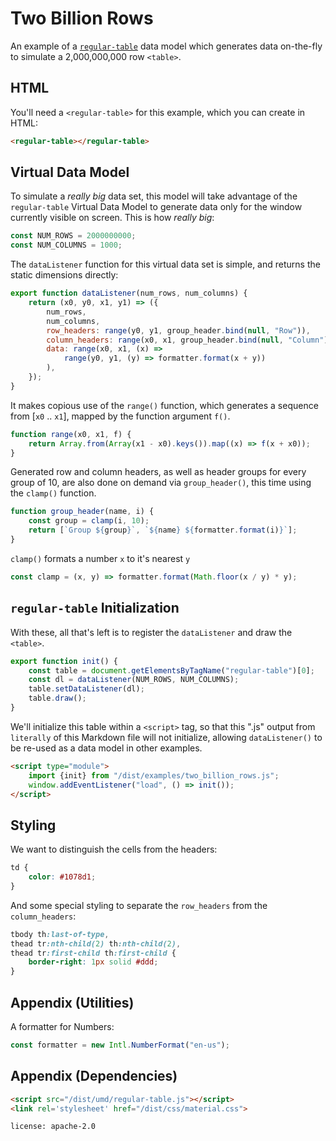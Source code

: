 # Two Billion Rows

An example of a [`regular-table`](https://github.com/jpmorganchase/regular-table)
data model which generates data on-the-fly to simulate a 2,000,000,000 row
`<table>`.

## HTML

You'll need a `<regular-table>` for this example, which you can create in HTML:
    
```html
<regular-table></regular-table>
```

## Virtual Data Model

To simulate a _really big_ data set, this model will take advantage of the
`regular-table` Virtual Data Model to generate data only for the window
currently visible on screen.  This is how _really big_:

```javascript
const NUM_ROWS = 2000000000;
const NUM_COLUMNS = 1000;
```

The `dataListener` function for this virtual data set is simple, and
returns the static dimensions directly:

```javascript
export function dataListener(num_rows, num_columns) {
    return (x0, y0, x1, y1) => ({
        num_rows,
        num_columns,
        row_headers: range(y0, y1, group_header.bind(null, "Row")),
        column_headers: range(x0, x1, group_header.bind(null, "Column")),
        data: range(x0, x1, (x) =>
            range(y0, y1, (y) => formatter.format(x + y))
        ),
    });
}
```

It makes copious use of the `range()` function, which generates a
sequence from [`x0` .. `x1`], mapped by the function argument `f()`.

```javascript
function range(x0, x1, f) {
    return Array.from(Array(x1 - x0).keys()).map((x) => f(x + x0));
}
```

Generated row and column headers, as well as header groups for every
group of 10, are also done on demand via `group_header()`, this time
using the `clamp()` function.

```javascript
function group_header(name, i) {
    const group = clamp(i, 10);
    return [`Group ${group}`, `${name} ${formatter.format(i)}`];
}
```

`clamp()` formats a number `x` to it's nearest `y`

```javascript
const clamp = (x, y) => formatter.format(Math.floor(x / y) * y);
```

## `regular-table` Initialization

With these, all that's left is to register the `dataListener` and draw the
`<table>`.

```javascript
export function init() {
    const table = document.getElementsByTagName("regular-table")[0];
    const dl = dataListener(NUM_ROWS, NUM_COLUMNS);
    table.setDataListener(dl);
    table.draw();
}
```

We'll initialize this table within a `<script>` tag, so that this ".js" output
from `literally` of this Markdown file will not initialize, allowing
`dataListener()` to be re-used as a data model in other examples.

```html
<script type="module">
    import {init} from "/dist/examples/two_billion_rows.js";
    window.addEventListener("load", () => init());
</script>
```

## Styling

We want to distinguish the cells from the headers:

```css
td {
    color: #1078d1;
}
```

And some special styling to separate the `row_headers` from the
`column_headers`:

```css
tbody th:last-of-type,
thead tr:nth-child(2) th:nth-child(2),
thead tr:first-child th:first-child {
    border-right: 1px solid #ddd;
}
```

## Appendix (Utilities)

A formatter for Numbers:

```javascript
const formatter = new Intl.NumberFormat("en-us");
```

## Appendix (Dependencies)

```html
<script src="/dist/umd/regular-table.js"></script>
<link rel='stylesheet' href="/dist/css/material.css">
```

```block
license: apache-2.0
```